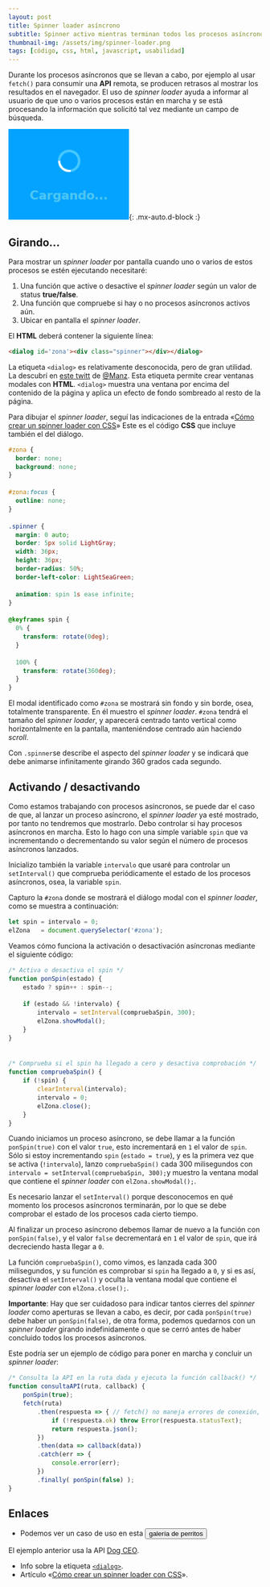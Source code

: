 ```yaml
---
layout: post
title: Spinner loader asíncrono
subtitle: Spinner activo mientras terminan todos los procesos asíncronos
thumbnail-img: /assets/img/spinner-loader.png
tags: [código, css, html, javascript, usabilidad]
---
```

Durante los procesos asíncronos que se llevan a cabo, por ejemplo al usar ```fetch()``` para consumir una **API** remota, se producen retrasos al mostrar los resultados en el navegador. El uso de _spinner loader_ ayuda a informar al usuario de que uno o varios procesos están en marcha y se está procesando la información que solicitó tal vez mediante un campo de búsqueda.

![Spin](/assets/img/spinner-loader.png){: .mx-auto.d-block :}

## Girando...

Para mostrar un _spinner loader_ por pantalla cuando uno o varios de estos procesos se estén ejecutando necesitaré:

1. Una función que active o desactive el _spinner loader_ según un valor de status **true/false**.
2. Una función que compruebe si hay o no procesos asíncronos activos aún.
3. Ubicar en pantalla el _spinner loader_.

El **HTML** deberá contener la siguiente línea:

```html
<dialog id='zona'><div class="spinner"></div></dialog>
```
La etiqueta ```<dialog>``` es relativamente desconocida, pero de gran utilidad. La descubrí en [este twitt](https://twitter.com/Manz/status/1529836795130744834) de [@Manz](https://twitter.com/Manz). Esta etiqueta permite crear ventanas modales con **HTML**. ```<dialog>``` muestra una ventana por encima del contenido de la página y aplica un efecto de fondo sombreado al resto de la página.

Para dibujar el _spinner loader_, seguí las indicaciones de la entrada «[Cómo crear un spinner loader con CSS](https://midu.dev/como-crear-un-spinner-con-css/)» Este es el código **CSS** que incluye también el del diálogo.

```css
#zona {
  border: none;
  background: none;
}

#zona:focus {
  outline: none;
}

.spinner {
  margin: 0 auto;
  border: 5px solid LightGray;
  width: 36px;
  height: 36px;
  border-radius: 50%;
  border-left-color: LightSeaGreen;

  animation: spin 1s ease infinite;
}

@keyframes spin {
  0% {
    transform: rotate(0deg);
  }

  100% {
    transform: rotate(360deg);
  }
}
```

El modal identificado como ```#zona``` se mostrará sin fondo y sin borde, osea, totalmente transparente. En él muestro el _spinner loader_. ```#zona``` tendrá el tamaño del  _spinner loader_, y aparecerá centrado tanto vertical como horizontalmente en la pantalla, manteniéndose centrado aún haciendo _scroll_.

Con ```.spinner```se describe el aspecto del _spinner loader_ y se indicará que debe animarse infinitamente girando 360 grados cada segundo.

## Activando / desactivando

Como estamos trabajando con procesos asíncronos, se puede dar el caso de que, al lanzar un proceso asíncrono, el _spinner loader_ ya esté mostrado, por tanto no tendremos que mostrarlo. Debo controlar si hay procesos asíncronos en marcha. Esto lo hago con una simple variable ```spin``` que va incrementando o decrementando su valor según el número de procesos asíncronos lanzados.

Inicializo también la variable ```intervalo``` que usaré para controlar un ```setInterval()``` que comprueba periódicamente el estado de los procesos asíncronos, osea, la variable ```spin```.

Capturo la ```#zona``` donde se mostrará el diálogo modal con el _spinner loader_, como se muestra a continuación:

```javascript
let spin = intervalo = 0;
elZona   = document.querySelector('#zona');
```
Veamos cómo funciona la activación o desactivación asíncronas mediante el siguiente código:

```javascript
/* Activa o desactiva el spin */
function ponSpin(estado) {
    estado ? spin++ : spin--;

    if (estado && !intervalo) {
        intervalo = setInterval(compruebaSpin, 300);
        elZona.showModal();
    }
}


/* Comprueba si el spin ha llegado a cero y desactiva comprobación */
function compruebaSpin() {
    if (!spin) {
        clearInterval(intervalo);
        intervalo = 0;
        elZona.close(); 
    }
}
```

Cuando iniciamos un proceso asíncrono, se debe llamar a la función ```ponSpin(true)``` con el valor ```true```, esto incrementará en ```1``` el valor de ```spin```. Sólo si estoy incrementando ```spin``` (```estado = true```), y es la primera vez que se activa (```!intervalo```), lanzo ```compruebaSpin()``` cada 300 milisegundos con ```intervalo = setInterval(compruebaSpin, 300);```y muestro la ventana modal que contiene el _spinner loader_ con ```elZona.showModal();```.

Es necesario lanzar el ```setInterval()``` porque desconocemos en qué momento los procesos asíncronos terminarán, por lo que se debe comprobar el estado de los procesos cada cierto tiempo.

Al finalizar un proceso asíncrono debemos llamar de nuevo a la función con ```ponSpin(false)```, y el valor ```false``` decrementará en ```1``` el valor de ```spin```, que irá decreciendo hasta llegar a ```0```.

La función ```compruebaSpin()```, como vimos, es lanzada cada 300 milisegundos, y su función es comprobar si ```spin``` ha llegado a ```0```, y si es así, desactiva el ```setInterval()``` y oculta la ventana modal que contiene el _spinner loader_ con ```elZona.close();```.

**Importante**: Hay que ser cuidadoso para indicar tantos cierres del _spinner loader_ como aperturas se llevan a cabo, es decir, por cada ```ponSpin(true)``` debe haber un ```ponSpin(false)```, de otra forma, podemos quedarnos con un _spinner loader_ girando indefinidamente o que se cerró antes de haber concluido todos los procesos asíncronos.

Este podría ser un ejemplo de código para poner en marcha y concluir un _spinner loader_:

```javascript
/* Consulta la API en la ruta dada y ejecuta la función callback() */
function consultaAPI(ruta, callback) {
    ponSpin(true);
    fetch(ruta)
        .then(respuesta => { // fetch() no maneja errores de conexión, luego...
            if (!respuesta.ok) throw Error(respuesta.statusText);
            return respuesta.json();
        })
        .then(data => callback(data))
        .catch(err => {
            console.error(err);
        })
        .finally( ponSpin(false) );
}
```

## Enlaces

* Podemos ver un caso de uso en esta [<button class="btn btn-info" style="font-family:Arial, Helvetica, sans-serif;">galería de perritos</button>](https://javguerra.github.io/02-bootcamp-fs-javascript/17-fetch.html)  

El ejemplo anterior usa la API [Dog CEO](https://dog.ceo/dog-api/).

* Info sobre la etiqueta [```<dialog>```](https://twitter.com/Manz/status/1529836795130744834).
* Artículo «[Cómo crear un spinner loader con CSS](https://midu.dev/como-crear-un-spinner-con-css/)».

